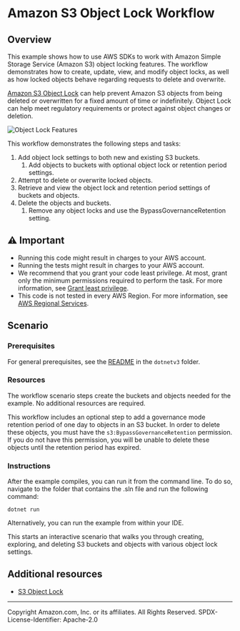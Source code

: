 # Amazon S3 Object Lock Workflow

## Overview

This example shows how to use AWS SDKs to work with Amazon Simple Storage Service (Amazon S3) object locking features. The workflow demonstrates how to create, update, view, and modify object locks, as well as how locked objects behave regarding requests to delete and overwrite.

[Amazon S3 Object Lock](https://docs.aws.amazon.com/AmazonS3/latest/userguide/object-lock.html) can help prevent Amazon S3 objects from being deleted or overwritten for a fixed amount of time or indefinitely. Object Lock can help meet regulatory requirements or protect against object changes or deletion.

![Object Lock Features](https://d1.awsstatic.com/AWS%20Cloud%20Storage/Product-Page-Diagram_Amazon-S3-Object-Lock%402x_2024.421458d668331d648dcacd808f916a217853a84d.png)

This workflow demonstrates the following steps and tasks:
1. Add object lock settings to both new and existing S3 buckets.
   1. Add objects to buckets with optional object lock or retention period settings.
2. Attempt to delete or overwrite locked objects.
3. Retrieve and view the object lock and retention period settings of buckets and objects.
4. Delete the objects and buckets.
   1. Remove any object locks and use the BypassGovernanceRetention setting.

## ⚠ Important

* Running this code might result in charges to your AWS account.
* Running the tests might result in charges to your AWS account.
* We recommend that you grant your code least privilege. At most, grant only the minimum permissions required to perform the task. For more information, see [Grant least privilege](https://docs.aws.amazon.com/IAM/latest/UserGuide/best-practices.html#grant-least-privilege).
* This code is not tested in every AWS Region. For more information, see [AWS Regional Services](https://aws.amazon.com/about-aws/global-infrastructure/regional-product-services).

## Scenario

### Prerequisites

For general prerequisites, see the [README](../../../README.md) in the `dotnetv3` folder.

### Resources

The workflow scenario steps create the buckets and objects needed for the example. No additional resources are required.

This workflow includes an optional step to add a governance mode retention period of one day to objects in an S3 bucket. In order to delete these objects, you must have the `s3:BypassGovernanceRetention` permission. If you do not have this permission, you will be unable to delete these objects until the retention period has expired.

### Instructions

After the example compiles, you can run it from the command line. To do so, navigate to
the folder that contains the .sln file and run the following command:

```
dotnet run
```

Alternatively, you can run the example from within your IDE.

This starts an interactive scenario that walks you through creating, exploring, and deleting S3 buckets and objects with various object lock settings.

## Additional resources

- [S3 Object Lock](https://docs.aws.amazon.com/AmazonS3/latest/userguide/object-lock.html)

---

Copyright Amazon.com, Inc. or its affiliates. All Rights Reserved. SPDX-License-Identifier: Apache-2.0
